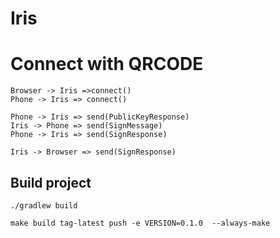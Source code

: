 # Iris


# Connect with QRCODE
```
Browser -> Iris =>connect()
Phone -> Iris => connect()

Phone -> Iris => send(PublicKeyResponse)
Iris -> Phone => send(SignMessage)
Phone -> Iris => send(SignResponse)

Iris -> Browser => send(SignResponse)
```

## Build project

```
./gradlew build
```

```
make build tag-latest push -e VERSION=0.1.0  --always-make
```